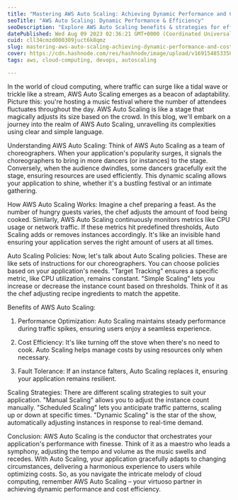```yaml
---
title: "Mastering AWS Auto Scaling: Achieving Dynamic Performance and Cost Efficiency"
seoTitle: "AWS Auto Scaling: Dynamic Performance & Efficiency"
seoDescription: "Explore AWS Auto Scaling benefits & strategies for efficient cloud app performance. Learn simple insights into dynamic scalability. Optimize with ease!"
datePublished: Wed Aug 09 2023 02:36:21 GMT+0000 (Coordinated Universal Time)
cuid: cll34cmzd000309juct6k8qmz
slug: mastering-aws-auto-scaling-achieving-dynamic-performance-and-cost-efficiency
cover: https://cdn.hashnode.com/res/hashnode/image/upload/v1691548533509/2079bd61-093b-48cc-a665-35dece41050e.png
tags: aws, cloud-computing, devops, autoscaling

---
```


In the world of cloud computing, where traffic can surge like a tidal wave or trickle like a stream, AWS Auto Scaling emerges as a beacon of adaptability. Picture this: you're hosting a music festival where the number of attendees fluctuates throughout the day. AWS Auto Scaling is like a stage that magically adjusts its size based on the crowd. In this blog, we'll embark on a journey into the realm of AWS Auto Scaling, unravelling its complexities using clear and simple language.

Understanding AWS Auto Scaling: Think of AWS Auto Scaling as a team of choreographers. When your application's popularity surges, it signals the choreographers to bring in more dancers (or instances) to the stage. Conversely, when the audience dwindles, some dancers gracefully exit the stage, ensuring resources are used efficiently. This dynamic scaling allows your application to shine, whether it's a bustling festival or an intimate gathering.

How AWS Auto Scaling Works: Imagine a chef preparing a feast. As the number of hungry guests varies, the chef adjusts the amount of food being cooked. Similarly, AWS Auto Scaling continuously monitors metrics like CPU usage or network traffic. If these metrics hit predefined thresholds, Auto Scaling adds or removes instances accordingly. It's like an invisible hand ensuring your application serves the right amount of users at all times.

Auto Scaling Policies: Now, let's talk about Auto Scaling policies. These are like sets of instructions for our choreographers. You can choose policies based on your application's needs. "Target Tracking" ensures a specific metric, like CPU utilization, remains constant. "Simple Scaling" lets you increase or decrease the instance count based on thresholds. Think of it as the chef adjusting recipe ingredients to match the appetite.

Benefits of AWS Auto Scaling:

1. Performance Optimization: Auto Scaling maintains steady performance during traffic spikes, ensuring users enjoy a seamless experience.
    
2. Cost Efficiency: It's like turning off the stove when there's no need to cook. Auto Scaling helps manage costs by using resources only when necessary.
    
3. Fault Tolerance: If an instance falters, Auto Scaling replaces it, ensuring your application remains resilient.
    

Scaling Strategies: There are different scaling strategies to suit your application. "Manual Scaling" allows you to adjust the instance count manually. "Scheduled Scaling" lets you anticipate traffic patterns, scaling up or down at specific times. "Dynamic Scaling" is the star of the show, automatically adjusting instances in response to real-time demand.

Conclusion: AWS Auto Scaling is the conductor that orchestrates your application's performance with finesse. Think of it as a maestro who leads a symphony, adjusting the tempo and volume as the music swells and recedes. With Auto Scaling, your application gracefully adapts to changing circumstances, delivering a harmonious experience to users while optimizing costs. So, as you navigate the intricate melody of cloud computing, remember AWS Auto Scaling – your virtuoso partner in achieving dynamic performance and cost efficiency.